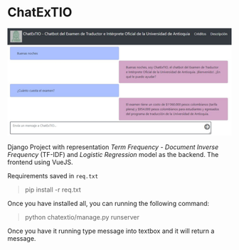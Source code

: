 # ChatExTIO

![](./images/image.bmp)

Django Project with representation <i>Term Frequency - Document Inverse Frequency</i> (TF-IDF) and <i>Logistic Regression</i> model as the backend. The frontend using VueJS.

Requirements saved in `req.txt`

> pip install -r req.txt

Once you have installed all, you can running the following command:

> python chatextio/manage.py runserver

Once you have it running type message into textbox and it will return a message.

